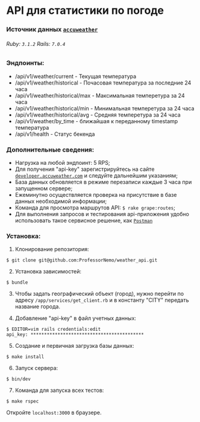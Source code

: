 # API для статистики по погоде

### Источник данных [`accuweather`](https://developer.accuweather.com/apis)
###### Ruby: `3.1.2` Rails: `7.0.4` 

### Эндпоинты:

- /api/v1/weather/current - Текущая температура
- /api/v1/weather/historical - Почасовая температура за последние 24 часа 
- /api/v1/weather/historical/max - Максимальная темперетура за 24 часа
- /api/v1/weather/historical/min - Минимальная темперетура за 24 часа
- /api/v1/weather/historical/avg - Средняя темперетура за 24 часа
- /api/v1/weather/by_time - ближайшая к переданному timestamp температура
- /api/v1/health - Статус бекенда

### Дополнительные сведения:
- Нагрузка на любой эндпоинт: 5 RPS;
- Для получения "api-key" зарегистрируйтесь на сайте [`developer.accuweather.com`](https://developer.accuweather.com/)
  и следуйте дальнейшим указаниям;
- База данных обновляется в режиме перезаписи каждые 3 часа при запущенном сервере;
- Ежеминутно осуществляется проверка на присутствие в базе данных необходимой информации;
- Команда для просмотра маршрутов API: `$ rake grape:routes`;
- Для выполнения запросов и тестирования api-приложения удобно использовать такое
  сервисное решение, как [`Postman`](https://www.postman.com/)


### Установка:
1. Клонирование репозитория:
```
$ git clone git@github.com:ProfessorNemo/weather_api.git
```

2. Установка зависимостей:
```
$ bundle
```

3. Чтобы задать географический объект (город), нужно перейти по адресу `/app/services/get_client.rb` 
и в константу "CITY" передать название города.


4. Добавление "api-key" в файл учетных данных:
```
$ EDITOR=vim rails credentials:edit
api_key: ******************************************
```

5. Создание и первичная загрузка базы данных: 
```
$ make install
```

6. Запуск сервера:
```
$ bin/dev
```

7. Команда для запуска всех тестов:
```
$ make rspec
```

Откройте `localhost:3000` в браузере.




